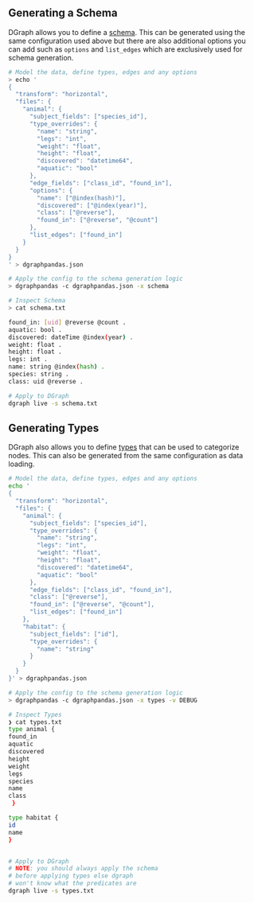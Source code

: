 ## Generating a Schema

DGraph allows you to define a [schema](https://dgraph.io/docs/query-language/schema/#sidebar). This can be generated using the same configuration used above but there are also additional options you can add such as `options` and `list_edges` which are exclusively used for schema generation.

```sh
# Model the data, define types, edges and any options
> echo '
{
  "transform": "horizontal",
  "files": {
    "animal": {
      "subject_fields": ["species_id"],
      "type_overrides": {
        "name": "string",
        "legs": "int",
        "weight": "float",
        "height": "float",
        "discovered": "datetime64",
        "aquatic": "bool"
      },
      "edge_fields": ["class_id", "found_in"],
      "options": {
        "name": ["@index(hash)"],
        "discovered": ["@index(year)"],
        "class": ["@reverse"],
        "found_in": ["@reverse", "@count"]
      },
      "list_edges": ["found_in"]
    }
  }
}
' > dgraphpandas.json

# Apply the config to the schema generation logic
> dgraphpandas -c dgraphpandas.json -x schema

# Inspect Schema
> cat schema.txt

found_in: [uid] @reverse @count .
aquatic: bool .
discovered: dateTime @index(year) .
weight: float .
height: float .
legs: int .
name: string @index(hash) .
species: string .
class: uid @reverse .

# Apply to DGraph
dgraph live -s schema.txt
```

## Generating Types

DGraph also allows you to define [types](https://dgraph.io/docs/query-language/type-system/#sidebar) that can be used to categorize nodes. This can also be generated from the same configuration as data loading.


```sh
# Model the data, define types, edges and any options
echo '
{
  "transform": "horizontal",
  "files": {
    "animal": {
      "subject_fields": ["species_id"],
      "type_overrides": {
        "name": "string",
        "legs": "int",
        "weight": "float",
        "height": "float",
        "discovered": "datetime64",
        "aquatic": "bool"
      },
      "edge_fields": ["class_id", "found_in"],
      "class": ["@reverse"],
      "found_in": ["@reverse", "@count"],
      "list_edges": ["found_in"]
    },
    "habitat": {
      "subject_fields": ["id"],
      "type_overrides": {
        "name": "string"
      }
    }
  }
}' > dgraphpandas.json

# Apply the config to the schema generation logic
> dgraphpandas -c dgraphpandas.json -x types -v DEBUG

# Inspect Types
❯ cat types.txt
type animal {
found_in
aquatic
discovered
height
weight
legs
species
name
class
 }

type habitat {
id
name
}


# Apply to DGraph
# NOTE: you should always apply the schema
# before applying types else dgraph
# won't know what the predicates are
dgraph live -s types.txt
```
